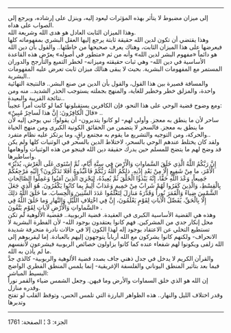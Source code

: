 ------------------------------------------------------------------------

إلى ميزان مضبوط لا يتأثر بهذه المؤثرات ليعود إليه، وينزل على إرشاده،
ويرجع إلى الصواب على هداه.  
وهذا الميزان الثابت العادل هو هدى الله وشريعة الله.  
وهذا يقتضي أن تكون لدين الله حقيقة ثابتة يرجع إليها العقل البشري
بمفهوماته كلها فيعرضها على هذا الميزان الثابت، وهناك يعرف صحيحها من
خاطئها.. والقول بأن دين الله هو دائماً «مفهوم البشر لدين الله» وأنه من ثم
«متطور في أصوله» يعرّض هذه القاعدة الأساسية في دين الله- وهي ثبات حقيقته
وميزانه- لخطر التميع والتأرجح والدوران المستمر مع المفهومات البشرية.
بحيث لا يبقى هنالك ميزان ثابت تعرض عليه المفهومات البشرية..  
والمسافة قصيرة بين هذا القول، والقول بأن الدين من صنع البشر.. فالنتيجة
النهائية واحدة، والمزلق خطر وخطير للغاية، والمنهج بجملته يستوجب الحذر
الشديد.. منه ومن نتائجة القريبة والبعيدة..  
ومع وضوح قضية الوحي على هذا النحو، فإن الكافرين يستقبلونها كما لو كانت
أمراً عجيباً:  
«قالَ الْكافِرُونَ: إِنَّ هذا لَساحِرٌ مُبِينٌ» ..  
ساحر لأن ما ينطق به معجز. وأولى لهم- لو كانوا يتدبرون- أن يقولوا: نبي
يوحى إليه لأن ما ينطق به معجز. فالسحر لا يتضمن من الحقائق الكونية الكبرى
ومن منهج الحياة والحركة، ومن التوجيه والتشريع ما يقوم به مجتمع راقٍ، وما
يرتكز عليه نظام متفرد..  
ولقد كان يختلط عندهم الوحي بالسحر، لاختلاط الدين بالسحر في الوثنيات كلها
ولم يكن قد وضح لهم ما يتضح للمسلم حين يدرك حقيقة دين الله فينجو من هذه
الوثنيات وأوهامها وأساطيرها.  
«إِنَّ رَبَّكُمُ اللَّهُ الَّذِي خَلَقَ السَّماواتِ وَالْأَرْضَ فِي سِتَّةِ أَيَّامٍ، ثُمَّ اسْتَوى عَلَى الْعَرْشِ،
يُدَبِّرُ الْأَمْرَ، ما مِنْ شَفِيعٍ إِلَّا مِنْ بَعْدِ إِذْنِهِ. ذلِكُمُ اللَّهُ رَبُّكُمْ فَاعْبُدُوهُ أَفَلا
تَذَكَّرُونَ؟ إِلَيْهِ مَرْجِعُكُمْ جَمِيعاً، وَعْدَ اللَّهِ حَقًّا، إِنَّهُ يَبْدَؤُا الْخَلْقَ ثُمَّ يُعِيدُهُ، لِيَجْزِيَ
الَّذِينَ آمَنُوا وَعَمِلُوا الصَّالِحاتِ بِالْقِسْطِ، وَالَّذِينَ كَفَرُوا لَهُمْ شَرابٌ مِنْ حَمِيمٍ وَعَذابٌ
أَلِيمٌ بِما كانُوا يَكْفُرُونَ. هُوَ الَّذِي جَعَلَ الشَّمْسَ ضِياءً وَالْقَمَرَ نُوراً وَقَدَّرَهُ مَنازِلَ
لِتَعْلَمُوا عَدَدَ السِّنِينَ وَالْحِسابَ. ما خَلَقَ اللَّهُ ذلِكَ إِلَّا بِالْحَقِّ، يُفَصِّلُ الْآياتِ لِقَوْمٍ
يَعْلَمُونَ، إِنَّ فِي اخْتِلافِ اللَّيْلِ وَالنَّهارِ وَما خَلَقَ اللَّهُ فِي السَّماواتِ وَالْأَرْضِ لَآياتٍ
لِقَوْمٍ يَتَّقُونَ» .  
وهذه هي القضية الأساسية الكبرى في العقيدة. قضية الربوبية.. فقضية
الألوهية لم تكن محل إنكار جدي من المشركين. فهم كانوا يعتقدون بوجود الله-
لأن الفطرة البشرية لا تستطيع التخلي عن الاعتقاد بوجود إله لهذا الكون إلا
في حالات نادرة منحرفة شديدة الانحراف- ولكنهم كانوا يشركون مع الله أرباباً
يتوجهون إليهم بالعبادة. إما ليقربوهم إلى الله زلفى ويكونوا لهم شفعاء
عنده كما كانوا يزاولون خصائص الربوبية فيشرعون لأنفسهم ما لم يأذن به
الله.  
والقرآن الكريم لا يدخل في جدل ذهني جاف بصدد قضية الألوهية والربوبية-
كالذي جدَّ فيما بعد بتأثير المنطق اليوناني والفلسفة الإغريقية- إنما يلمس
المنطق الفطري الواضح البسيط المباشر:  
إن الله هو الذي خلق السماوات والأرض وما فيهن. وجعل الشمس ضياء والقمر
نوراً وقدره منازل.  
وقدر اختلاف الليل والنهار.. هذه الظواهر البارزة التي تلمس الحس، وتوقظ
القلب لو تفتح وتدبرها

------------------------------------------------------------------------

الجزء: 3 ¦ الصفحة: 1761
